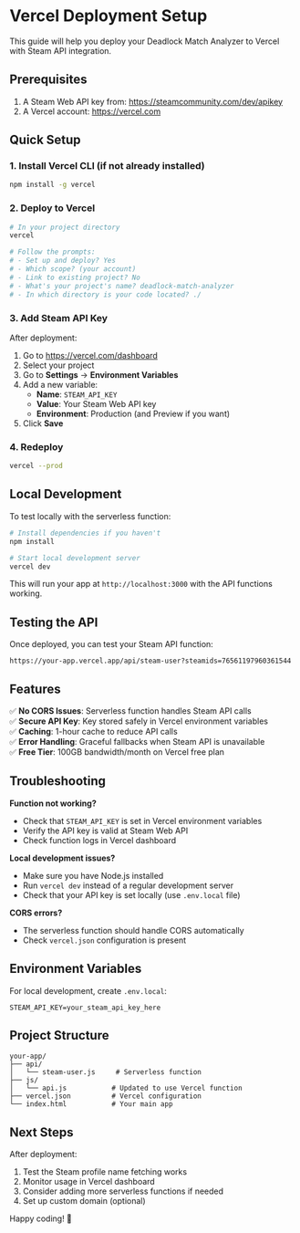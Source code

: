 # Vercel Deployment Setup

This guide will help you deploy your Deadlock Match Analyzer to Vercel with Steam API integration.

## Prerequisites

1. A Steam Web API key from: https://steamcommunity.com/dev/apikey
2. A Vercel account: https://vercel.com

## Quick Setup

### 1. Install Vercel CLI (if not already installed)
```bash
npm install -g vercel
```

### 2. Deploy to Vercel
```bash
# In your project directory
vercel

# Follow the prompts:
# - Set up and deploy? Yes
# - Which scope? (your account)
# - Link to existing project? No
# - What's your project's name? deadlock-match-analyzer
# - In which directory is your code located? ./
```

### 3. Add Steam API Key
After deployment:
1. Go to https://vercel.com/dashboard
2. Select your project
3. Go to **Settings** → **Environment Variables**
4. Add a new variable:
   - **Name**: `STEAM_API_KEY`
   - **Value**: Your Steam Web API key
   - **Environment**: Production (and Preview if you want)
5. Click **Save**

### 4. Redeploy
```bash
vercel --prod
```

## Local Development

To test locally with the serverless function:

```bash
# Install dependencies if you haven't
npm install

# Start local development server
vercel dev
```

This will run your app at `http://localhost:3000` with the API functions working.

## Testing the API

Once deployed, you can test your Steam API function:
```
https://your-app.vercel.app/api/steam-user?steamids=76561197960361544
```

## Features

✅ **No CORS Issues**: Serverless function handles Steam API calls  
✅ **Secure API Key**: Key stored safely in Vercel environment variables  
✅ **Caching**: 1-hour cache to reduce API calls  
✅ **Error Handling**: Graceful fallbacks when Steam API is unavailable  
✅ **Free Tier**: 100GB bandwidth/month on Vercel free plan  

## Troubleshooting

**Function not working?**
- Check that `STEAM_API_KEY` is set in Vercel environment variables
- Verify the API key is valid at Steam Web API
- Check function logs in Vercel dashboard

**Local development issues?**
- Make sure you have Node.js installed
- Run `vercel dev` instead of a regular development server
- Check that your API key is set locally (use `.env.local` file)

**CORS errors?**
- The serverless function should handle CORS automatically
- Check `vercel.json` configuration is present

## Environment Variables

For local development, create `.env.local`:
```
STEAM_API_KEY=your_steam_api_key_here
```

## Project Structure
```
your-app/
├── api/
│   └── steam-user.js     # Serverless function
├── js/
│   └── api.js           # Updated to use Vercel function
├── vercel.json          # Vercel configuration
└── index.html           # Your main app
```

## Next Steps

After deployment:
1. Test the Steam profile name fetching works
2. Monitor usage in Vercel dashboard
3. Consider adding more serverless functions if needed
4. Set up custom domain (optional)

Happy coding! 🚀